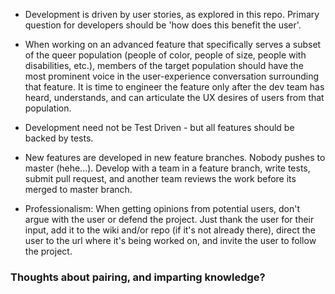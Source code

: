 * Development is driven by user stories, as explored in this repo. Primary question for developers should be 'how does this benefit the user'.
* When working on an advanced feature that specifically serves a subset of the queer population (people of color, people of size, people with disabilities, etc.), members of the target population should have the most prominent voice in the user-experience conversation surrounding that feature. It is time to engineer the feature only after the dev team has heard, understands, and can articulate the UX desires of users from that population.   

* Development need not be Test Driven - but all features should be backed by tests. 
* New features are developed in new feature branches. Nobody pushes to master (hehe...). Develop with a team in a feature branch, write tests, submit pull request, and another team reviews the work before its merged to master branch.

* Professionalism: When getting opinions from potential users, don't argue with the user or defend the project. Just thank the user for their input, add it to the wiki and/or repo (if it's not already there), direct the user to the url where it's being worked on, and invite the user to follow the project.  



### Thoughts about pairing, and imparting knowledge? 
